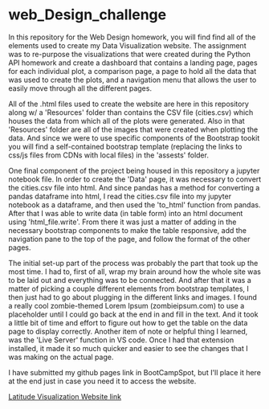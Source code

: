 # web_Design_challenge

In this repository for the Web Design homework, you will find find all of the elements used to create my Data
Visualization website.  The assignment was to re-purpose the visualizations that were created during the Python API
homework and create a dashboard that contains a landing page, pages for each individual plot, a comparison page, a page to hold all
the data that was used to create the plots, and a navigation menu that allows the user to easily move through all the different pages.

All of the .html files used to create the website are here in this repository along w/ a 'Resources' folder than contains the CSV
file (cities.csv) which houses the data from which all of the plots were generated.  Also in that 'Resources' folder are all of 
the images that were created when plotting the data.  And since we were to use specific components of the Bootstrap tookit you will
find a self-contained bootstrap template (replacing the links to css/js files from CDNs with local files) in the 'assests' folder.

One final component of the project being housed in this repository a jupyter notebook file.  In order to create the 'Data' page, it
was necessary to convert the cities.csv file into html.  And since pandas has a method for converting a pandas dataframe into html, 
I read the cities.csv file into my jupyter notebook as a dataframe, and then used the 'to_html' function from pandas.  After that I
was able to write data (in table form) into an html document using 'html_file.write'.  From there it was just a matter of adding in the 
necessary bootstrap components to make the table responsive, add the navigation pane to the top of the page, and follow the format of the 
other pages. 

The initial set-up part of the process was probably the part that took up the most time.  I had to, first of all, wrap my brain around how
the whole site was to be laid out and everything was to be connected.  And after that it was a matter of picking a couple different elements
from bootstrap templates, I then just had to go about plugging in the different links and images.  I found a really cool zombie-themed Lorem
Ipsum (zombieipsum.com) to use a placeholder until I could go back at the end in and fill in the text.  And it took a little bit of time and 
effort to figure out how to get the table on the data page to display correctly.  Another item of note or helpful thing I learned, was the 
'Live Server' function in VS code.  Once I had that extension installed, it made it so much quicker and easier to see the changes that I was 
making on the actual page.

I have submitted my github pages link in BootCampSpot, but I'll place it here at the end just in case you need it to access the website.

[Latitude Visualization Website link ](https://loucksjohn.github.io/web_Design_challenge/)


